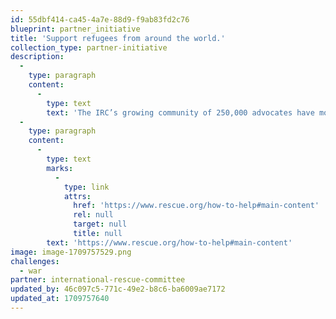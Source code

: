 ```yaml
---
id: 55dbf414-ca45-4a7e-88d9-f9ab83fd2c76
blueprint: partner_initiative
title: 'Support refugees from around the world.'
collection_type: partner-initiative
description:
  -
    type: paragraph
    content:
      -
        type: text
        text: 'The IRC’s growing community of 250,000 advocates have mobilized to make over 10,000 personal phone calls to their members of Congress since the beginning of 2018. Their voices are keeping refugee issues at the forefront, and are forcing legislators to pressure the U.S. administration to uphold America’s legacy of welcome.'
  -
    type: paragraph
    content:
      -
        type: text
        marks:
          -
            type: link
            attrs:
              href: 'https://www.rescue.org/how-to-help#main-content'
              rel: null
              target: null
              title: null
        text: 'https://www.rescue.org/how-to-help#main-content'
image: image-1709757529.png
challenges:
  - war
partner: international-rescue-committee
updated_by: 46c097c5-771c-49e2-b8c6-ba6009ae7172
updated_at: 1709757640
---
```

